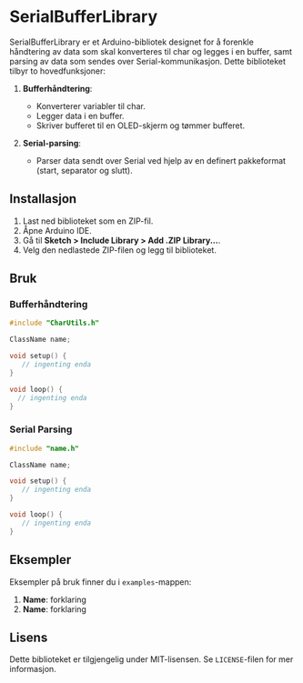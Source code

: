 # SerialBufferLibrary

SerialBufferLibrary er et Arduino-bibliotek designet for å forenkle håndtering av data som skal konverteres til char og legges i en buffer, samt parsing av data som sendes over Serial-kommunikasjon. Dette biblioteket tilbyr to hovedfunksjoner:

1. **Bufferhåndtering**:
   - Konverterer variabler til char.
   - Legger data i en buffer.
   - Skriver bufferet til en OLED-skjerm og tømmer bufferet.

2. **Serial-parsing**:
   - Parser data sendt over Serial ved hjelp av en definert pakkeformat (start, separator og slutt).

## Installasjon

1. Last ned biblioteket som en ZIP-fil.
2. Åpne Arduino IDE.
3. Gå til **Sketch > Include Library > Add .ZIP Library...**.
4. Velg den nedlastede ZIP-filen og legg til biblioteket.

## Bruk

### Bufferhåndtering
```cpp
#include "CharUtils.h"

ClassName name;

void setup() {
   // ingenting enda
}

void loop() {
  // ingenting enda
}
```

### Serial Parsing
```cpp
#include "name.h"

ClassName name;

void setup() {
   // ingenting enda
}

void loop() {
   // ingenting enda
}
```

## Eksempler

Eksempler på bruk finner du i `examples`-mappen:

1. **Name**: forklaring
2. **Name**: forklaring

## Lisens

Dette biblioteket er tilgjengelig under MIT-lisensen. Se `LICENSE`-filen for mer informasjon.
